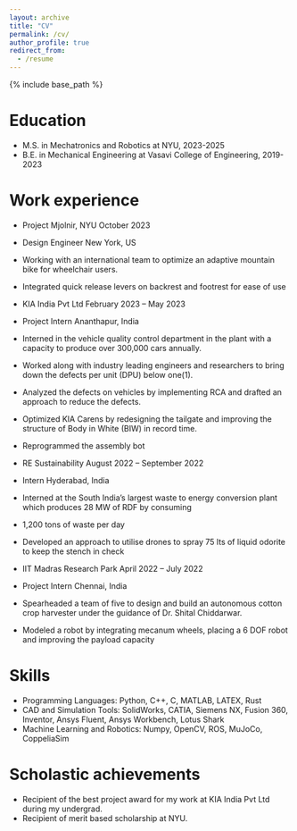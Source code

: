 ```yaml
---
layout: archive
title: "CV"
permalink: /cv/
author_profile: true
redirect_from:
  - /resume
---
```


{% include base_path %}

Education
======
* M.S. in Mechatronics and Robotics at NYU, 2023-2025
* B.E. in Mechanical Engineering at Vasavi College of Engineering, 2019-2023

Work experience
======
* Project Mjolnir, NYU October 2023
* Design Engineer New York, US
*  Working with an international team to optimize an adaptive mountain bike for wheelchair users.
* Integrated quick release levers on backrest and footrest for ease of use

* KIA India Pvt Ltd February 2023 – May 2023
* Project Intern Ananthapur, India
* Interned in the vehicle quality control department in the plant with a capacity to produce over 300,000 cars annually.
* Worked along with industry leading engineers and researchers to bring down the defects per unit (DPU) below one(1).
* Analyzed the defects on vehicles by implementing RCA and drafted an approach to reduce the defects.
* Optimized KIA Carens by redesigning the tailgate and improving the structure of Body in White (BIW) in record time.
* Reprogrammed the assembly bot

* RE Sustainability August 2022 – September 2022
* Intern Hyderabad, India
* Interned at the South India’s largest waste to energy conversion plant which produces 28 MW of RDF by consuming
* 1,200 tons of waste per day
* Developed an approach to utilise drones to spray 75 lts of liquid odorite to keep the stench in check

* IIT Madras Research Park April 2022 – July 2022
* Project Intern Chennai, India
* Spearheaded a team of five to design and build an autonomous cotton crop harvester under the guidance of Dr. Shital
Chiddarwar.
* Modeled a robot by integrating mecanum wheels, placing a 6 DOF robot and improving the payload capacity
  
Skills
======
* Programming Languages: Python, C++, C, MATLAB, LATEX, Rust
* CAD and Simulation Tools: SolidWorks, CATIA, Siemens NX, Fusion 360, Inventor, Ansys Fluent, Ansys Workbench,
Lotus Shark
* Machine Learning and Robotics: Numpy, OpenCV, ROS, MuJoCo, CoppeliaSim

  
Scholastic achievements
======
* Recipient of the best project award for my work at KIA India Pvt Ltd during my undergrad.
* Recipient of merit based scholarship at NYU.
